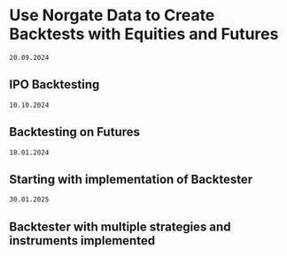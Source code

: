 # Use Norgate Data to Create Backtests with Equities and Futures

`20.09.2024`
## IPO Backtesting ##

`10.10.2024`
## Backtesting on Futures ##

`18.01.2024`
## Starting with implementation of Backtester

`30.01.2025`
## Backtester with multiple strategies and instruments implemented





 